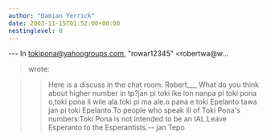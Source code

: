 ```yaml
---
author: "Damian Yerrick"
date: 2003-11-15T01:52:00+00:00
nestinglevel: 0
---
```

\---
 In [tokipona@yahoogroups.com](mailto://tokipona@yahoogroups.com), "rowar12345" <robertwa@w...
> wrote:

>> Here is a discuss in the chat room:
>> Robert\_\_\_ What do you think about higher number in tp?jan pi toki ike lon nanpa pi toki pona o,toki pona li wile ala toki pi ma ale.o pana e toki Epelanto tawa jan pi toki Epelanto.To people who speak ill of Toki Pona's numbers:Toki Pona is not intended to be an IAL.Leave Esperanto to the Esperantists.--
jan Tepo